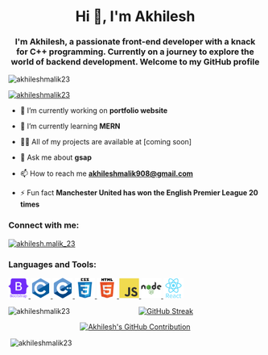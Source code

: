 <h1 align="center">Hi 👋, I'm Akhilesh</h1>
<h3 align="center">I'm Akhilesh, a passionate front-end developer with a knack for C++ programming. Currently on a journey to explore the world of backend development. Welcome to my GitHub profile</h3>

<p align="left"> <img src="https://komarev.com/ghpvc/?username=akhileshmalik23&label=Profile%20views&color=0e75b6&style=flat" alt="akhileshmalik23" /> </p>

<p align="left"> <a href="https://github.com/ryo-ma/github-profile-trophy"><img src="https://github-profile-trophy.vercel.app/?username=akhileshmalik23" alt="akhileshmalik23" /></a> </p>

- 🔭 I’m currently working on **portfolio website**

- 🌱 I’m currently learning **MERN**

- 👨‍💻 All of my projects are available at [coming soon]

- 💬 Ask me about **gsap**

- 📫 How to reach me **akhileshmalik908@gmail.com**

- ⚡ Fun fact **Manchester United has won the English Premier League 20 times**

<h3 align="left">Connect with me:</h3>
<p align="left">
<a href="https://instagram.com/akhilesh.malik_23" target="blank"><img align="center" src="https://raw.githubusercontent.com/rahuldkjain/github-profile-readme-generator/master/src/images/icons/Social/instagram.svg" alt="akhilesh.malik_23" height="30" width="40" /></a>
</p>

<h3 align="left">Languages and Tools:</h3>
<p align="left"> <a href="https://getbootstrap.com" target="_blank" rel="noreferrer"> <img src="https://raw.githubusercontent.com/devicons/devicon/master/icons/bootstrap/bootstrap-plain-wordmark.svg" alt="bootstrap" width="40" height="40"/> </a> <a href="https://www.cprogramming.com/" target="_blank" rel="noreferrer"> <img src="https://raw.githubusercontent.com/devicons/devicon/master/icons/c/c-original.svg" alt="c" width="40" height="40"/> </a> <a href="https://www.w3schools.com/cpp/" target="_blank" rel="noreferrer"> <img src="https://raw.githubusercontent.com/devicons/devicon/master/icons/cplusplus/cplusplus-original.svg" alt="cplusplus" width="40" height="40"/> </a> <a href="https://www.w3schools.com/css/" target="_blank" rel="noreferrer"> <img src="https://raw.githubusercontent.com/devicons/devicon/master/icons/css3/css3-original-wordmark.svg" alt="css3" width="40" height="40"/> </a> <a href="https://www.w3.org/html/" target="_blank" rel="noreferrer"> <img src="https://raw.githubusercontent.com/devicons/devicon/master/icons/html5/html5-original-wordmark.svg" alt="html5" width="40" height="40"/> </a> <a href="https://developer.mozilla.org/en-US/docs/Web/JavaScript" target="_blank" rel="noreferrer"> <img src="https://raw.githubusercontent.com/devicons/devicon/master/icons/javascript/javascript-original.svg" alt="javascript" width="40" height="40"/> </a> <a href="https://nodejs.org" target="_blank" rel="noreferrer"> <img src="https://raw.githubusercontent.com/devicons/devicon/master/icons/nodejs/nodejs-original-wordmark.svg" alt="nodejs" width="40" height="40"/> </a> <a href="https://reactjs.org/" target="_blank" rel="noreferrer"> <img src="https://raw.githubusercontent.com/devicons/devicon/master/icons/react/react-original-wordmark.svg" alt="react" width="40" height="40"/> </a> </p>

<p><img align="left" src="https://github-readme-stats.vercel.app/api/top-langs?username=akhileshmalik23&show_icons=true&locale=en&layout=compact" alt="akhileshmalik23" /></p>

<p align="center">
  <a href="https://github.com/Akhileshmalik23">
    <a href="https://git.io/streak-stats"><img src="https://github-readme-streak-stats.herokuapp.com?user=Akhileshmalik23&theme=dark&border_radius=15" alt="GitHub Streak" /></a>
  </a>
</p>

<p align="center">
    <a href="https://github.com/Akhileshmalik23">
      <img src="https://github-profile-summary-cards.vercel.app/api/cards/profile-details?username=Akhileshmalik23&theme=radical" alt="Akhilesh's GitHub Contribution"/>
    </a>
  </p>
  

<p>&nbsp;<img align="center" src="https://github-readme-stats.vercel.app/api?username=akhileshmalik23&theme=radical" alt="akhileshmalik23" /></p>
